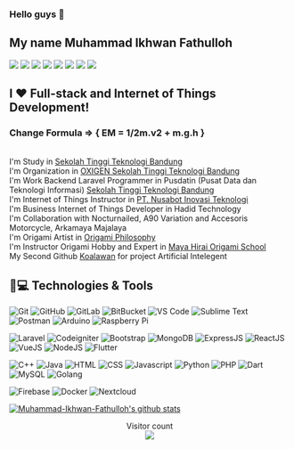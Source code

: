 ### Hello guys 👋
## My name Muhammad Ikhwan Fathulloh

[![](https://img.shields.io/badge/-Linkedin-%231DA1F2?style=flat-square&logo=linkedin&logoColor=ffffff)](https://www.linkedin.com/in/muhammad-ikhwan-fathulloh/)
[![](https://img.shields.io/badge/-Instagram-%23C51A4A?style=flat-square&logo=instagram&logoColor=ffffff)](https://www.instagram.com/ikhwan_fathulloh/)
[![](https://img.shields.io/badge/-Youtube-%23FF0000?style=flat-square&logo=youtube)](https://www.youtube.com/channel/UCBXuAApKa8JrN89t8Z2fekw)
[![](https://img.shields.io/badge/-Dribbble-%23C51A4A?style=flat-square&logo=dribbble&logoColor=ffffff)](https://dribbble.com/Ikhwan17)
[![](https://img.shields.io/badge/-Medium-%23181717?style=flat-square&logo=medium&logoColor=ffffff)](https://medium.com/@muhammadikhwanfathulloh17)
[![](https://img.shields.io/badge/-Blogger-%23181717?style=flat-square&logo=blogger&logoColor=ffffff)](https://muhammadikhwanfathulloh.blogspot.com/)
[![](https://img.shields.io/badge/-Github-%23181717?style=flat-square&logo=github)](https://github.com/Muhammad-Ikhwan-Fathulloh)
[![](https://img.shields.io/website?color=0ab9e6&style=flat-square&up_message=muhammad-ikhwan-fathulloh&url=https%3A%2F%2Fikhwanfathulloh.nocturnailed.tech)](https://ikhwanfathulloh.nocturnailed.tech/)

## I ❤️ Full-stack and Internet of Things Development!
### Change Formula => { EM = 1/2m.v2 + m.g.h }
<br>
I'm Study in <a href="https://sttbandung.ac.id/">Sekolah Tinggi Teknologi Bandung</a>
<br>
I'm Organization in <a href="https://oxigen.web.id/">OXIGEN Sekolah Tinggi Teknologi Bandung</a>
<br>
I'm Work Backend Laravel Programmer in Pusdatin (Pusat Data dan Teknologi Informasi) <a href="https://sttbandung.ac.id/">Sekolah Tinggi Teknologi Bandung</a>
<br>
I'm Internet of Things Instructor in <a href="https://nusabot.id/">PT. Nusabot Inovasi Teknologi</a>
<br>
I'm Business Internet of Things Developer in Hadid Technology
<br>
I'm Collaboration with Nocturnailed, A90 Variation and Accesoris Motorcycle, Arkamaya Majalaya 
<br>
I'm Origami Artist in <a href="https://www.instagram.com/origamiphilosophy/">Origami Philosophy</a>
<br>
I'm Instructor Origami Hobby and Expert in <a href="https://www.instagram.com/mayahiraiorigamischool/">Maya Hirai Origami School</a>
<br>
My Second Github <a href="https://github.com/koalaw4n">Koalawan</a> for project Artificial Intelegent


## 🚀💻 Technologies & Tools

  ![Git](https://img.shields.io/badge/-Git-black?style=flat-square&logo=git)
  ![GitHub](https://img.shields.io/badge/-GitHub-181717?style=flat-square&logo=github)
  ![GitLab](https://img.shields.io/badge/-GitLab-FCA121?style=flat-square&logo=gitlab)
  ![BitBucket](https://img.shields.io/badge/-BitBucket-darkblue?style=flat-square&logo=bitbucket)
  ![VS Code](https://img.shields.io/badge/-VS%20Code-007ACC?style=flat-square&logo=visual-studio-code)
  ![Sublime Text](https://img.shields.io/badge/-SublimeText-black?style=flat-square&logo=sublime-text)
  ![Postman](https://img.shields.io/badge/Postman-black?style=flat-square&logo=postman)
  ![Arduino](https://img.shields.io/badge/Arduino-black?style=flat-square&logo=arduino)
  ![Raspberry Pi](https://img.shields.io/badge/-Raspberry%20Pi-C51A4A?style=flat-square&logo=Raspberry-Pi)
  
  ![Laravel](https://img.shields.io/badge/Laravel-black?style=flat-square&logo=laravel)
  ![Codeigniter](https://img.shields.io/badge/Codeigniter-black?style=flat-square&logo=codeigniter)
  ![Bootstrap](https://img.shields.io/badge/Bootstrap-black?style=flat-square&logo=bootstrap)
  ![MongoDB](https://img.shields.io/badge/Mongodb-black?style=flat-square&logo=mongodb)
  ![ExpressJS](https://img.shields.io/badge/ExpressJS-black?style=flat-square&logo=express)
  ![ReactJS](https://img.shields.io/badge/ReactJS-black?style=flat-square&logo=react)
  ![VueJS](https://img.shields.io/badge/VueJS-black?style=flat-square&logo=vue)
  ![NodeJS](https://img.shields.io/badge/NodeJS-black?style=flat-square&logo=node-js)
  ![Flutter](https://img.shields.io/badge/Flutter-black?style=flat-square&logo=flutter)
  
  ![C++](https://img.shields.io/badge/C++-black?style=flat-square&logo=c++)
  ![Java](https://img.shields.io/badge/Java-black?style=flat-square&logo=java)
  ![HTML](https://img.shields.io/badge/HTML-black?style=flat-square&logo=html5)
  ![CSS](https://img.shields.io/badge/CSS-black?style=flat-square&logo=css3)
  ![Javascript](https://img.shields.io/badge/Javascript-black?style=flat-square&logo=javascript)
  ![Python](https://img.shields.io/badge/-Python-black?style=flat-square&logo=Python)
  ![PHP](https://img.shields.io/badge/PHP-black?style=flat-square&logo=php)
  ![Dart](https://img.shields.io/badge/Dart-black?style=flat-square&logo=dart)
  ![MySQL](https://img.shields.io/badge/-MySQL-black?style=flat-square&logo=mysql)
  ![Golang](https://img.shields.io/badge/Golang-black?style=flat-square&logo=go)
  
  ![Firebase](https://img.shields.io/badge/Firebase-black?style=flat-square&logo=firebase)
  ![Docker](https://img.shields.io/badge/Docker-black?style=flat-square&logo=docker)
  ![Nextcloud](https://img.shields.io/badge/-Nextcloud-black?style=flat-square&logo=nextcloud)

<p align="left">
  <a href="https://github.com/Muhammad-Ikhwan-Fathulloh"><img src="https://github-readme-stats.vercel.app/api?username=Muhammad-Ikhwan-Fathulloh&hide_border=true&show_icons=true" alt="Muhammad-Ikhwan-Fathulloh's github stats"></a>
</p>

<p align="center"> 
  Visitor count<br>
  <img src="https://profile-counter.glitch.me/Muhammad-Ikhwan-Fathulloh/count.svg" />
</p>
